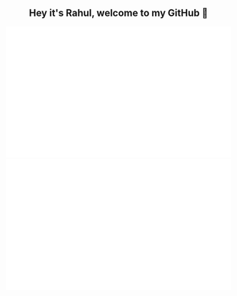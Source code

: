 <div align="center">
<h2>Hey it's Rahul, welcome to my GitHub 👋</h2>
</div>

<div align="center">
  <a href="https://github.com/prayujt">
    <img src="https://raw.githubusercontent.com/15dani1/github-stats/master/generated/languages.svg#gh-dark-mode-only" />
  </a>
  <a href="https://github.com/prayujt">
    <img src="https://raw.githubusercontent.com/15dani1/github-stats/master/generated/overview.svg#gh-dark-mode-only" />
  </a>
</div>
